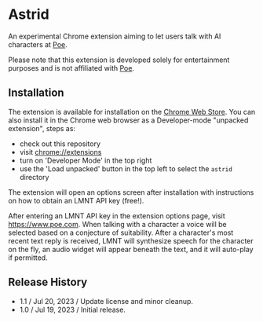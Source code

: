 # Astrid

An experimental Chrome extension aiming to let users talk with AI characters at [Poe](https://www.poe.com).

Please note that this extension is developed solely for
entertainment purposes and is not affiliated with
[Poe](https://www.poe.com).

## Installation

The extension is available for installation on the [Chrome Web Store](https://chrome.google.com/webstore/detail/lmnt-poe-speech/bpjnglplfbjmffahdejhmekhbmlcopmo). You can also install it in the Chrome web browser as a Developer-mode "unpacked extension", steps as:

- check out this repository
- visit [chrome://extensions](chrome://extensions)
- turn on 'Developer Mode' in the top right
- use the 'Load unpacked' button in the top left to select the `astrid` directory

The extension will open an options screen after installation with instructions
on how to obtain an LMNT API key (free!).

After entering an LMNT API key in the extension options page, visit
https://www.poe.com. When talking with a character a voice will be
selected based on a conjecture of suitability. After a character's most recent
text reply is received, LMNT will synthesize speech for the character on the
fly, an audio widget will appear beneath the text, and it will auto-play if
permitted.

## Release History

- 1.1 / Jul 20, 2023 / Update license and minor cleanup.
- 1.0 / Jul 19, 2023 / Initial release.
